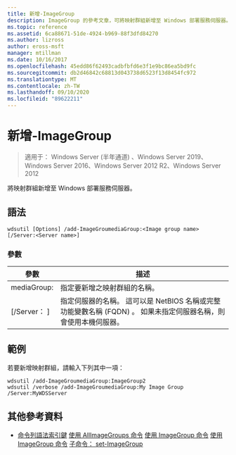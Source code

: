 ```yaml
---
title: 新增-ImageGroup
description: ImageGroup 的參考文章，可將映射群組新增至 Windows 部署服務伺服器。
ms.topic: reference
ms.assetid: 6ca88671-51de-4924-b969-88f3dfd84270
ms.author: lizross
author: eross-msft
manager: mtillman
ms.date: 10/16/2017
ms.openlocfilehash: 45edd86f62493cadbfbfd6e3f1e9bc86ea5bd9fc
ms.sourcegitcommit: db2d46842c68813d043738d6523f13d8454fc972
ms.translationtype: MT
ms.contentlocale: zh-TW
ms.lasthandoff: 09/10/2020
ms.locfileid: "89622211"
---
```

# <a name="add-imagegroup"></a>新增-ImageGroup

> 適用于： Windows Server (半年通道) 、Windows Server 2019、Windows Server 2016、Windows Server 2012 R2、Windows Server 2012

將映射群組新增至 Windows 部署服務伺服器。

## <a name="syntax"></a>語法
```
wdsutil [Options] /add-ImageGroumediaGroup:<Image group name> [/Server:<Server name>]
```
### <a name="parameters"></a>參數
|參數|描述|
|-------|--------|
mediaGroup:<Image group name>|指定要新增之映射群組的名稱。|
|[/Server： <Server name> ]|指定伺服器的名稱。 這可以是 NetBIOS 名稱或完整功能變數名稱 (FQDN) 。 如果未指定伺服器名稱，則會使用本機伺服器。|
## <a name="examples"></a>範例
若要新增映射群組，請輸入下列其中一項：
```
wdsutil /add-ImageGroumediaGroup:ImageGroup2
wdsutil /verbose /add-ImageGroumediaGroup:My Image Group /Server:MyWDSServer
```
## <a name="additional-references"></a>其他參考資料
- [命令列語法索引鍵](command-line-syntax-key.md) 
[使用 AllImageGroups 命令](using-the-get-allimagegroups-command.md) 
[使用 ImageGroup 命令](using-the-get-imagegroup-command.md) 
[使用 ImageGroup 命令](using-the-remove-imagegroup-command.md) 
[子命令： set-ImageGroup](subcommand-set-imagegroup.md)
